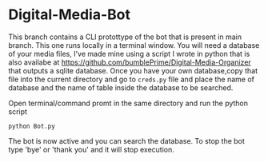 # Digital-Media-Bot

This branch contains a CLI protottype of the bot that is present in main branch. This one runs locally in a terminal window. You will need a database of your media files, I've made mine using a script I wrote in python that is also availabe at https://github.com/bumblePrime/Digital-Media-Organizer that outputs a sqlite database. Once you have your own database,copy that file into the current directory and go to `creds.py` file and place the name of database and the name of table inside the database to be searched. 

Open terminal/command promt in the same directory and run the python script
  ```
  python Bot.py
  ```
  The bot is now active and you can search the database. To stop the bot type 'bye' or 'thank you' and it will stop execution.
